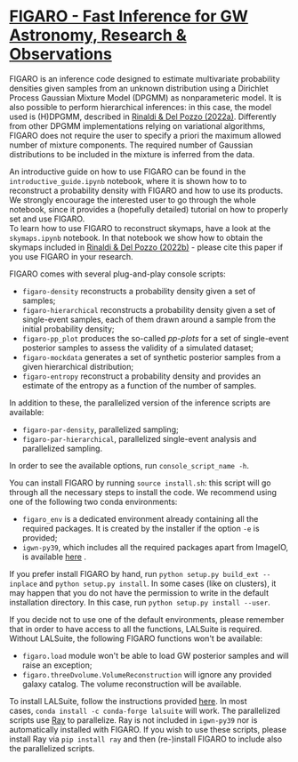 # [FIGARO - Fast Inference for GW Astronomy, Research & Observations](https://www.youtube.com/watch?v=uJeJ4YiVFz8)

FIGARO is an inference code designed to estimate multivariate probability densities given samples from an unknown distribution using a Dirichlet Process Gaussian Mixture Model (DPGMM) as nonparameteric model.
It is also possible to perform hierarchical inferences: in this case, the model used is (H)DPGMM, described in [Rinaldi & Del Pozzo (2022a)](https://ui.adsabs.harvard.edu/abs/2022MNRAS.509.5454R/abstract).
Differently from other DPGMM implementations relying on variational algorithms, FIGARO does not require the user to specify a priori the maximum allowed number of mixture components. The required number of Gaussian distributions to be included in the mixture is inferred from the data.

An introductive guide on how to use FIGARO can be found in the `introductive_guide.ipynb` notebook, where it is shown how to to reconstruct a probability density with FIGARO and how to use its products.
We strongly encourage the interested user to go through the whole notebook, since it provides a (hopefully detailed) tutorial on how to properly set and use FIGARO.\
To learn how to use FIGARO to reconstruct skymaps, have a look at the `skymaps.ipynb` notebook. In that notebook we show how to obtain the skymaps included in [Rinaldi & Del Pozzo (2022b)](https://ui.adsabs.harvard.edu/abs/2022arXiv220507252R/abstract) - please cite this paper if you use FIGARO in your research.

FIGARO comes with several plug-and-play console scripts:
* `figaro-density` reconstructs a probability density given a set of samples;
* `figaro-hierarchical` reconstructs a probability density given a set of single-event samples, each of them drawn around a sample from the initial probability density;
* `figaro-pp_plot` produces the so-called *pp-plots* for a set of single-event posterior samples to assess the validity of a simulated dataset;
* `figaro-mockdata` generates a set of synthetic posterior samples from a given hierarchical distribution;
* `figaro-entropy` reconstruct a probability density and provides an estimate of the entropy as a function of the number of samples.

In addition to these, the parallelized version of the inference scripts are available:
* `figaro-par-density`, parallelized sampling;
* `figaro-par-hierarchical`, parallelized single-event analysis and parallelized sampling.

In order to see the available options, run `console_script_name -h`.

You can install FIGARO by running `source install.sh`: this script will go through all the necessary steps to install the code.
We recommend using one of the following two conda environments:
* `figaro_env` is a dedicated environment already containing all the required packages. It is created by the installer if the option `-e` is provided;
* `igwn-py39`, which includes all the required packages apart from ImageIO, is available [here](https://computing.docs.ligo.org/conda/environments/igwn-py39) .

If you prefer install FIGARO by hand, run `python setup.py build_ext --inplace` and `python setup.py install`. In some cases (like on clusters), it may happen that you do not have the permission to write in the default installation directory. In this case, run `python setup.py install --user`.

If you decide not to use one of the default environments, please remember that in order to have access to all the functions, LALSuite is required.
Without LALSuite, the following FIGARO functions won't be available:
* `figaro.load` module won't be able to load GW posterior samples and will raise an exception;
* `figaro.threeDvolume.VolumeReconstruction` will ignore any provided galaxy catalog. The volume reconstruction will be available.

To install LALSuite, follow the instructions provided [here](https://wiki.ligo.org/Computing/LALSuiteInstall). In most cases, `conda install -c conda-forge lalsuite` will work.
The parallelized scripts use [Ray](https://docs.ray.io/en/latest/) to parallelize. Ray is not included in `igwn-py39` nor is automatically installed with FIGARO.
If you wish to use these scripts, please install Ray via `pip install ray` and then (re-)install FIGARO to include also the parallelized scripts.
